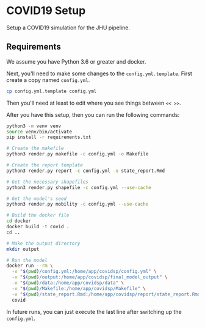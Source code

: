 # COVID19 Setup

Setup a COVID19 simulation for the JHU pipeline.

## Requirements

We assume you have Python 3.6 or greater and docker.

Next, you'll need to make some changes to the `config.yml.template`. First
create a copy named `config.yml`.

```bash
cp config.yml.template config.yml
```

Then you'll need at least to edit where you see things between `<< >>`.

After you have this setup, then you can run the following commands:

```bash
python3 -m venv venv
source venv/bin/activate
pip install -r requirements.txt

# Create the makefile
python3 render.py makefile -c config.yml -o Makefile

# Create the report template
python3 render.py report -c config.yml -o state_report.Rmd

# Get the necessary shapefiles
python3 render.py shapefile -c config.yml --use-cache

# Get the model's seed
python3 render.py mobility -c config.yml --use-cache

# Build the docker file
cd docker
docker build -t covid .
cd ..

# Make the output directory
mkdir output

# Run the model
docker run --rm \
  -v "$(pwd)/config.yml:/home/app/covidsp/config.yml" \
  -v "$(pwd)/output:/home/app/covidsp/final_model_output" \
  -v "$(pwd)/data:/home/app/covidsp/data" \
  -v "$(pwd)/Makefile:/home/app/covidsp/Makefile" \
  -v "$(pwd)/state_report.Rmd:/home/app/covidsp/report/state_report.Rmd" \
  covid
```

In future runs, you can just execute the last line after switching up the `config.yml`.
